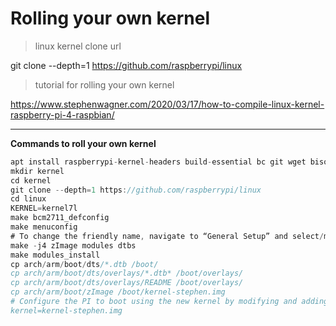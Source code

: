 # Rolling your own kernel

> linux kernel clone url
 
git clone --depth=1 https://github.com/raspberrypi/linux

> tutorial for rolling your own kernel

https://www.stephenwagner.com/2020/03/17/how-to-compile-linux-kernel-raspberry-pi-4-raspbian/

---

**Commands to roll your own kernel**

```javascript
apt install raspberrypi-kernel-headers build-essential bc git wget bison flex libssl-dev make libncurses-dev
mkdir kernel
cd kernel
git clone --depth=1 https://github.com/raspberrypi/linux
cd linux
KERNEL=kernel7l
make bcm2711_defconfig
make menuconfig
# To change the friendly name, navigate to “General Setup” and select/modify “Local Version – append to kernel release”.
make -j4 zImage modules dtbs
make modules_install
cp arch/arm/boot/dts/*.dtb /boot/
cp arch/arm/boot/dts/overlays/*.dtb* /boot/overlays/
cp arch/arm/boot/dts/overlays/README /boot/overlays/
cp arch/arm/boot/zImage /boot/kernel-stephen.img
# Configure the PI to boot using the new kernel by modifying and adding the below line to “/boot/config.txt”.
kernel=kernel-stephen.img
```

